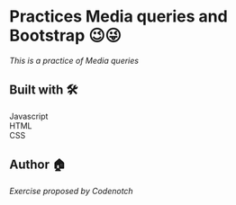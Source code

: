 # Practices Media queries and Bootstrap 😉😜
_This is a practice of Media queries_


## Built with 🛠️
Javascript <br>
HTML <br>
CSS<br>

## Author 🏠
_Exercise proposed by Codenotch_
